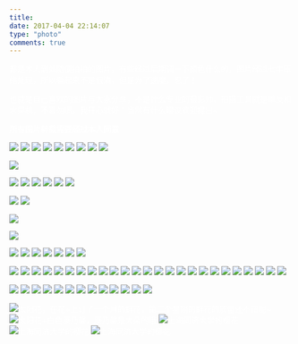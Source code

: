 ```yaml
---
title: 
date: 2017-04-04 22:14:07
type: "photo"
comments: true
---
```

<div id= "photo" style="color:#fff">
都是本人到处随便拍拍的图片，有些经过后期调一下颜色什么的，图片经过七牛压缩处理，所以看起来不是很清，但是为了速度，忍了！

也就是自己喜欢的图片与大家分享，不是什么专业的摄影师，拍摄工具就是单反和水果机，不喜勿喷，我开心就好！当然有什么建议欢迎提出~

**所有图片转载需要经过本人同意**

![](http://oova2i5xh.bkt.clouddn.com/IMG_29.JPG-cherryblogImg)
![](http://oova2i5xh.bkt.clouddn.com/IMG_21.JPG-cherryblogImg)
![](http://oova2i5xh.bkt.clouddn.com/IMG_22.JPG-cherryblogImg)
![](http://oova2i5xh.bkt.clouddn.com/IMG_23.JPG-cherryblogImg)
![](http://oova2i5xh.bkt.clouddn.com/IMG_24.JPG-cherryblogImg)
![](http://oova2i5xh.bkt.clouddn.com/IMG_25.JPG-cherryblogImg)
![](http://oova2i5xh.bkt.clouddn.com/IMG_26.JPG-cherryblogImg)
![](http://oova2i5xh.bkt.clouddn.com/IMG_27.JPG-cherryblogImg)
![](http://oova2i5xh.bkt.clouddn.com/IMG_28.JPG-cherryblogImg)

![](http://oova2i5xh.bkt.clouddn.com/IMG_30.JPG-cherryblogImg)

![](http://oova2i5xh.bkt.clouddn.com/IMG_32.JPG-cherryblogImg)
![](http://oova2i5xh.bkt.clouddn.com/IMG_33.JPG-cherryblogImg)
![](http://oova2i5xh.bkt.clouddn.com/IMG_34.JPG-cherryblogImg)
![](http://oova2i5xh.bkt.clouddn.com/IMG_35.JPG-cherryblogImg)
![](http://oova2i5xh.bkt.clouddn.com/IMG_36.JPG-cherryblogImg)
![](http://oova2i5xh.bkt.clouddn.com/IMG_37.JPG-cherryblogImg)

![](http://oova2i5xh.bkt.clouddn.com/IMG_39.JPG-cherryblogImg)
![](http://oova2i5xh.bkt.clouddn.com/IMG_40.JPG-cherryblogImg)

![](http://oova2i5xh.bkt.clouddn.com/IMG_43.JPG-cherryblogImg)

![](http://oova2i5xh.bkt.clouddn.com/IMG_45.JPG-cherryblogImg)

![](http://oova2i5xh.bkt.clouddn.com/IMG_48.JPG-cherryblogImg)
![](http://oova2i5xh.bkt.clouddn.com/IMG_49.JPG-cherryblogImg)
![](http://oova2i5xh.bkt.clouddn.com/IMG_50.JPG-cherryblogImg)
![](http://oova2i5xh.bkt.clouddn.com/IMG_51.JPG-cherryblogImg)
![](http://oova2i5xh.bkt.clouddn.com/IMG_52.JPG-cherryblogImg)
![](http://oova2i5xh.bkt.clouddn.com/IMG_53.JPG-cherryblogImg)
![](http://oova2i5xh.bkt.clouddn.com/IMG_54.JPG-cherryblogImg)

![](http://oova2i5xh.bkt.clouddn.com/IMG_56.JPG-cherryblogImg)
![](http://oova2i5xh.bkt.clouddn.com/IMG_57.JPG-cherryblogImg)
![](http://oova2i5xh.bkt.clouddn.com/IMG_58.JPG-cherryblogImg)
![](http://oova2i5xh.bkt.clouddn.com/IMG_59.JPG-cherryblogImg)
![](http://oova2i5xh.bkt.clouddn.com/IMG_60.JPG-cherryblogImg)
![](http://oova2i5xh.bkt.clouddn.com/IMG_61.JPG-cherryblogImg)
![](http://oova2i5xh.bkt.clouddn.com/IMG_62.JPG-cherryblogImg)
![](http://oova2i5xh.bkt.clouddn.com/IMG_63.JPG-cherryblogImg)
![](http://oova2i5xh.bkt.clouddn.com/IMG_64.JPG-cherryblogImg)
![](http://oova2i5xh.bkt.clouddn.com/IMG_65.JPG-cherryblogImg)
![](http://oova2i5xh.bkt.clouddn.com/IMG_66.JPG-cherryblogImg)
![](http://oova2i5xh.bkt.clouddn.com/IMG_67.JPG-cherryblogImg)
![](http://oova2i5xh.bkt.clouddn.com/IMG_68.JPG-cherryblogImg)
![](http://oova2i5xh.bkt.clouddn.com/IMG_69.JPG-cherryblogImg)
![](http://oova2i5xh.bkt.clouddn.com/IMG_70.JPG-cherryblogImg)
![](http://oova2i5xh.bkt.clouddn.com/IMG_71.JPG-cherryblogImg)
![](http://oova2i5xh.bkt.clouddn.com/IMG_72.JPG-cherryblogImg)
![](http://oova2i5xh.bkt.clouddn.com/IMG_73.JPG-cherryblogImg)
![](http://oova2i5xh.bkt.clouddn.com/IMG_74.JPG-cherryblogImg)
![](http://oova2i5xh.bkt.clouddn.com/IMG_75.JPG-cherryblogImg)
![](http://oova2i5xh.bkt.clouddn.com/IMG_76.JPG-cherryblogImg)
![](http://oova2i5xh.bkt.clouddn.com/IMG_77.JPG-cherryblogImg)
![](http://oova2i5xh.bkt.clouddn.com/IMG_6.JPG-cherryblogImg)
![](http://oova2i5xh.bkt.clouddn.com/IMG_7.JPG-cherryblogImg)
![](http://oova2i5xh.bkt.clouddn.com/IMG_8.JPG-cherryblogImg)

![](http://oova2i5xh.bkt.clouddn.com/IMG_11.JPG-cherryblogImg)
![](http://oova2i5xh.bkt.clouddn.com/IMG_12.JPG-cherryblogImg)
![](http://oova2i5xh.bkt.clouddn.com/IMG_13.JPG-cherryblogImg)
![](http://oova2i5xh.bkt.clouddn.com/IMG_14.JPG-cherryblogImg)
![](http://oova2i5xh.bkt.clouddn.com/IMG_15.JPG-cherryblogImg)
![](http://oova2i5xh.bkt.clouddn.com/IMG_16.JPG-cherryblogImg)
![](http://oova2i5xh.bkt.clouddn.com/IMG_17.JPG-cherryblogImg)
![](http://oova2i5xh.bkt.clouddn.com/IMG_18.JPG-cherryblogImg)
![](http://oova2i5xh.bkt.clouddn.com/IMG_19.JPG-cherryblogImg)
![](http://oova2i5xh.bkt.clouddn.com/IMG_20.JPG-cherryblogImg)
![](http://oova2i5xh.bkt.clouddn.com/IMG_81.JPG-cherryblogImg)
![](http://oova2i5xh.bkt.clouddn.com/IMG_81.JPG-cherryblogImg)
![](http://oova2i5xh.bkt.clouddn.com/IMG_83.JPG-cherryblogImg)

![太阳花，在花+上订了一个月的鲜花，第二个星期的鲜花的质量还不错呢~](http://oova2i5xh.bkt.clouddn.com/IMG_1405_%E7%9C%8B%E5%9B%BE%E7%8E%8B.jpg)
![太阳花+白色康乃馨，康乃馨是大朵的哦](http://oova2i5xh.bkt.clouddn.com/IMG_1377_%E7%9C%8B%E5%9B%BE%E7%8E%8B.jpg)
![上海同济大学的樱花](http://oova2i5xh.bkt.clouddn.com/IMG_1191_%E7%9C%8B%E5%9B%BE%E7%8E%8B.jpg)
![上海同济大学的樱花](http://oova2i5xh.bkt.clouddn.com/IMG_1111_%E7%9C%8B%E5%9B%BE%E7%8E%8B.jpg)
![上海同济大学的樱花](http://oova2i5xh.bkt.clouddn.com/IMG_1110_%E7%9C%8B%E5%9B%BE%E7%8E%8B.jpg)
</div> 
